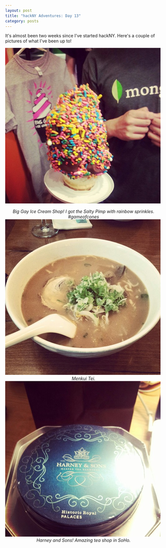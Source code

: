 ```yaml
---
layout: post
title: "hackNY Adventures: Day 13"
category: posts
---
```


It's almost been two weeks since I've started hackNY. Here's a couple of pictures of what I've been up to!

![](/images/biggay.jpg) <center>*Big Gay Ice Cream Shop! I got the Salty Pimp with rainbow sprinkles. #gameofcones*</center>
![](/images/menkui.jpg) <center>*Menkui Tei.*</center>
![](/images/harney.jpg) <center>*Harney and Sons! Amazing tea shop in SoHo.*</center>
